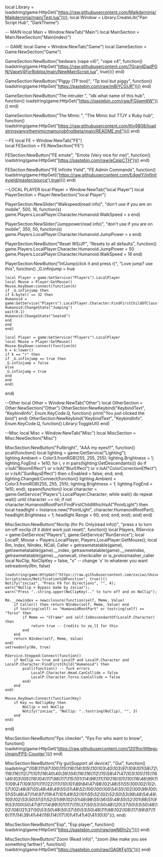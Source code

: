 local Library = loadstring(game:HttpGet("https://raw.githubusercontent.com/Maikderninja/Maikderninja/main/Test.lua"))();
local Window = Library.CreateLib("Pan Script Hub", "DarkTheme")

-- MAIN
local Main = Window:NewTab("Main")
local MainSection = Main:NewSection("Main(indev)")


-- GAME
local Game = Window:NewTab("Game")
local GameSection = Game:NewSection("Game")

GameSection:NewButton("bedwars (vape v4)", "vape v4", function()
    loadstring(game:HttpGet("https://raw.githubusercontent.com/7GrandDadPGN/VapeV4ForRoblox/main/NewMainScript.lua", true))()
end)

GameSection:NewButton("Piggy (TP tool)", "Tp tool but piggy", function()
    loadstring(game:HttpGet("https://pastebin.com/raw/mBiYCGUR"))()
end)

GameSection:NewButton("The intruder ", "idk what name of this hub", function()
    loadstring(game:HttpGet("https://pastebin.com/raw/FGjjwm6W"))()
end)

GameSection:NewButton("The Mimic ", "The Mimic but TTJY x Ruby hub", function()
    loadstring(game:HttpGet("https://raw.githubusercontent.com/ttjy9808/loadstringvanyxthemimicmainunobfnotbeta/main/README.md"))()
end)


--FE
local FE = Window:NewTab("FE")  
local FESection = FE:NewSection("FE")

FESection:NewButton("FE emote", "Emote (Very nice for me)", function()
    loadstring(game:HttpGet("https://pastebin.com/raw/eCpipCTH"))()
end)

FESection:NewButton("FE Infinite Yield", "FE Admin Commands", function()
    loadstring(game:HttpGet(('https://raw.githubusercontent.com/EdgeIY/infiniteyield/master/source'),true))()
end)


--LOCAL PLAYER
local Player = Window:NewTab("local Player")
local PlayerSection = Player:NewSection("local Player")

PlayerSection:NewSlider("Walkspeed(read info)", "don't use if you are on mobile", 500, 16, function(s)
    game.Players.LocalPlayer.Character.Humanoid.WalkSpeed = s
end)

PlayerSection:NewSlider("Jumppower(read info)", "don't use if you are on mobile", 350, 50, function(s)
    game.Players.LocalPlayer.Character.Humanoid.JumpPower = s
end)

PlayerSection:NewButton("Reset WS/JP", "Resets to all defaults", function()
    game.Players.LocalPlayer.Character.Humanoid.JumpPower = 50
    game.Players.LocalPlayer.Character.Humanoid.WalkSpeed = 16
end)

PlayerSection:NewButton("InfJump(click it and press r)", "Love jump? use this", function()
    _G.infinjump = true
 
    local Player = game:GetService("Players").LocalPlayer
    local Mouse = Player:GetMouse()
    Mouse.KeyDown:connect(function(k)
    if _G.infinjump then
    if k:byte() == 32 then
    Humanoid = game:GetService("Players").LocalPlayer.Character:FindFirstChildOfClass("Humanoid")
    Humanoid:ChangeState("Jumping")
    wait(0.1)
    Humanoid:ChangeState("Seated")
    end
    end
    end)
     
    local Player = game:GetService("Players").LocalPlayer
    local Mouse = Player:GetMouse()
    Mouse.KeyDown:connect(function(k)
    k = k:lower()
    if k == "r" then
    if _G.infinjump == true then
    _G.infinjump = false
    else
    _G.infinjump = true
    end
    end
    end)
end)


--Other
local Other = Window:NewTab("Other")
local OtherSection = Other:NewSection("Other")
OtherSection:NewKeybind("KeybindText", "KeybindInfo", Enum.KeyCode.Q, function()
    print("You just clicked the bind")
end)
OtherSection:NewKeybind("KeybindText", "KeybindInfo", Enum.KeyCode.Q, function()
    Library:ToggleUI()
end)

--Misc
local Misc = Window:NewTab("Misc")
local MiscSection = Misc:NewSection("Misc")

MiscSection:NewButton("Fullbright", "AAA my eyes!!!", function()
    pcall(function()
        local lighting = game:GetService("Lighting");
        lighting.Ambient = Color3.fromRGB(255, 255, 255);
        lighting.Brightness = 1;
        lighting.FogEnd = 1e10;
        for i, v in pairs(lighting:GetDescendants()) do
            if v:IsA("BloomEffect") or v:IsA("BlurEffect") or v:IsA("ColorCorrectionEffect") or v:IsA("SunRaysEffect") then
                v.Enabled = false;
            end;
        end;
        lighting.Changed:Connect(function()
            lighting.Ambient = Color3.fromRGB(255, 255, 255);
            lighting.Brightness = 1;
            lighting.FogEnd = 1e10;
        end);
        spawn(function()
            local character = game:GetService("Players").LocalPlayer.Character;
            while wait() do
                repeat wait() until character ~= nil;
                if not character.HumanoidRootPart:FindFirstChildWhichIsA("PointLight") then
                    local headlight = Instance.new("PointLight", character.HumanoidRootPart);
                    headlight.Brightness = 1;
                    headlight.Range = 60;
                end;
            end;
        end);
    end)
end)

MiscSection:NewButton("Noclip (for Pc Only(read info))", "press x to turn on-off noclip (if it didnt work just reset)", function()
    local Players, RService = game:GetService("Players"), game:GetService("RunService");
    local LocalP, Mouse = Players.LocalPlayer, Players.LocalPlayer:GetMouse();
    local Rm, Index, NIndex, NCall, Caller = getrawmetatable(game), getrawmetatable(game).__index, getrawmetatable(game).__newindex, getrawmetatable(game).__namecall, checkcaller or is_protosmasher_caller
    local NoClip, NoClipKey = false, "x" -- change 'x' to whatever you want
    setreadonly(Rm, false)
    
    loadstring(game:HttpGet("https://raw.githubusercontent.com/zxciaz/Universal-Scripts/main/Notification%20Function", true))()
    Notify("zxciaz", "Press F9 for Directions", "", 4);
    warn("NoClip + Bypass made by zxciaz");
    warn("Press "..string.upper(NoClipKey).." to turn off and on NoClip");
    
    Rm.__newindex = newcclosure(function(self, Meme, Value)
        if Caller() then return NIndex(self, Meme, Value) end 
        if tostring(self) == "HumanoidRootPart" or tostring(self) == "Torso" then 
            if Meme == "CFrame" and self:IsDescendantOf(LocalP.Character) then 
                return true -- Credits to ze_lI for this
            end
        end
        return NIndex(self, Meme, Value)
    end)
    setreadonly(Rm, true)
    
    RService.Stepped:Connect(function()
        if NoClip == true and LocalP and LocalP.Character and LocalP.Character:FindFirstChild("Humanoid") then 
            pcall(function() -- fuck errors
                LocalP.Character.Head.CanCollide = false 
                LocalP.Character.Torso.CanCollide = false
            end)
        end
    end)
    
    Mouse.KeyDown:Connect(function(Key)
        if Key == NoClipKey then 
            NoClip = not NoClip
            Notify("zxciaz", "NoClip: "..tostring(NoClip), "", 3)
        end
    end)
end)

MiscSection:NewButton("Fps checker", "Fps For who want to know", function()
    loadstring(game:HttpGet('https://raw.githubusercontent.com/1201for/littlegui/main/FPS-Counter'))()
end)

MiscSection:NewButton("Fly gui(Support all device)", "Gui", function()
    loadstring("\108\111\97\100\115\116\114\105\110\103\40\103\97\109\101\58\72\116\116\112\71\101\116\40\40\39\104\116\116\112\115\58\47\47\103\105\115\116\46\103\105\116\104\117\98\117\115\101\114\99\111\110\116\101\110\116\46\99\111\109\47\109\101\111\122\111\110\101\89\84\47\98\102\48\51\55\100\102\102\57\102\48\97\55\48\48\49\55\51\48\52\100\100\100\54\55\102\100\99\100\51\55\48\47\114\97\119\47\101\49\52\101\55\52\102\52\50\53\98\48\54\48\100\102\53\50\51\51\52\51\99\102\51\48\98\55\56\55\48\55\52\101\98\51\99\53\100\50\47\97\114\99\101\117\115\37\50\53\50\48\120\37\50\53\50\48\102\108\121\37\50\53\50\48\50\37\50\53\50\48\111\98\102\108\117\99\97\116\111\114\39\41\44\116\114\117\101\41\41\40\41\10\10")();
end)

MiscSection:NewButton("Esp", "Esp player", function()
    loadstring(game:HttpGet("https://pastebin.com/raw/gwN6fn2v"))()
end)

MiscSection:NewButton("Zoom (Read info)", "zoom (like make you see something farther)", function()
    loadstring(game:HttpGet("https://pastebin.com/raw/GA0KFgYb"))()
end)
